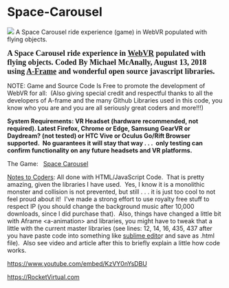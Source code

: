 # Space-Carousel
<img src="https://rocketvirtual.com/webvr/images/game_screenshot.jpg" />
A Space Carousel ride experience (game) in WebVR populated with flying objects.
<p><span style="font-size:18px"><span style="font-family:comic sans ms,cursive"><strong>A Space Carousel ride experience in <a href="https://webvr.info/">WebVR</a> populated with flying objects. Coded By Michael McAnally, August 13, 2018 using <a href="https://aframe.io/">A-Frame</a> and wonderful open source javascript libraries.</strong></span></span></p>

<p>NOTE: Game and Source Code Is Free to promote the development of WebVR for all:&nbsp; (Also giving special credit and respectful thanks to all the developers of A-frame and the many Github Libraries used in this code, you know who you are and you are all seriously great coders and more!!!)</p>

<p><strong>System Requirements: VR Headset (hardware recommended, not required). Latest Firefox, Chrome or Edge, Samsung GearVR or Daydream? (not tested)&nbsp;</strong><strong>or HTC Vive or Oculus Go/Rift Browser supported.&nbsp; No guarantees it will stay that way . . .&nbsp; only testing can confirm functionality on any future headsets and VR platforms.</strong></p>

<p>The Game:&nbsp; &nbsp;<a href="https://rocketvirtual.com/webvr/html/Space_Carousel_newbuild35.html">Space Carousel</a></p>

<p><a href="https://rocketvirtual.com/?q=content/things-you-need-build-simple-webvr-game-experience-aframe">Notes to Coders</a>: All done with HTML/JavaScript Code.&nbsp; That is pretty amazing, given the libraries I have used.&nbsp; Yes, I know it is a monolithic monster and collision is not prevented, but still . . . it is just too cool to not feel proud about it!&nbsp; I've made a strong effort to use royalty free stuff to respect IP (you should change the background music after 10,000 downloads, since I did purchase that).&nbsp; Also, things have changed a little bit with Aframe &lt;a-animation&gt; and libraries, you might have to tweak that a little with the current master libraries (see lines: 12, 14, 16, 435, 437 after you have paste code into something like <a href="https://www.sublimetext.com/">sublime edito</a>r and save as .html file).&nbsp; Also see video and article after this to briefly explain a little how code works.</p>

https://www.youtube.com/embed/KzVY0nYsDBU

https://RocketVirtual.com
